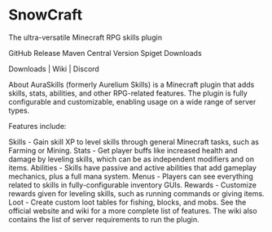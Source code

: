 # SnowCraft
The ultra-versatile Minecraft RPG skills plugin

GitHub Release Maven Central Version Spiget Downloads

Downloads    |    Wiki    |    Discord

About
AuraSkills (formerly Aurelium Skills) is a Minecraft plugin that adds skills, stats, abilities, and other RPG-related features. The plugin is fully configurable and customizable, enabling usage on a wide range of server types.

Features include:

Skills - Gain skill XP to level skills through general Minecraft tasks, such as Farming or Mining.
Stats - Get player buffs like increased health and damage by leveling skills, which can be as independent modifiers and on items.
Abilities - Skills have passive and active abilities that add gameplay mechanics, plus a full mana system.
Menus - Players can see everything related to skills in fully-configurable inventory GUIs.
Rewards - Customize rewards given for leveling skills, such as running commands or giving items.
Loot - Create custom loot tables for fishing, blocks, and mobs.
See the official website and wiki for a more complete list of features. The wiki also contains the list of server requirements to run the plugin.
